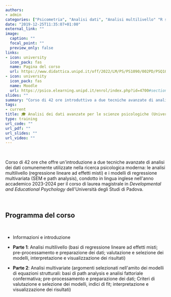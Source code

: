 ```yaml
---
authors:
- admin
categories: ["Psicometria", "Analisi dati", "Analisi multilivello" "R software"]
date: "2019-12-25T11:35:07+01:00"
external_link: ""
image:
  caption: ""
  focal_point: ""
  preview_only: false
links:
- icon: university
  icon_pack: fas
  name: Pagina del corso
  url: https://www.didattica.unipd.it/off/2022/LM/PS/PS1090/002PD/PSQ1096300/N0
- icon: university
  icon_pack: fas
  name: Moodle
  url: https://psico.elearning.unipd.it/enrol/index.php?id=4700#section-0
slides: ""
summary: "Corso di 42 ore introduttivo a due tecniche avanzate di analisi dei dati comunemente utilizzate nella ricerca psicologica moderna: le analisi multilivello (regressione lineare ad effetti misti) e i modelli di regressione multivariata (SEM e path analysis)"
tags:
- current
title: 🎓 Analisi dei dati avanzate per le scienze psicologiche (Università di Padova)
type: training
url_code: ""
url_pdf: ""
url_slides: ""
url_video: ""
---
```


<br>

Corso di 42 ore che offre un'introduzione a due tecniche avanzate di analisi dei dati comunemente utilizzate nella ricerca psicologica moderna: le analisi multilivello (regressione lineare ad effetti misti) e i modelli di regressione multivariata (SEM e path analysis), condotto in lingua inglese nell'anno accademico 2023-2024 per il corso di laurea magistrale in *Developmental and Educational Psychology* dell'Università degli Studi di Padova.

<br>

## Programma del corso

<br>

- Informazioni e introduzione

- **Parte 1**: Analisi multilivello (basi di regressione lineare ad effetti misti; pre-processamento e preparazione dei dati; valutazione e selezione dei modelli, interpretazione e visualizzazione dei risultati)

- **Parte 2**: Analisi multivariate (argomenti selezionati nell'amito dei modelli di equazioni strutturali: basi di path analysis e analisi fattoriale confermativa; pre-processamento e preparazione dei dati; Criteri di valutazione e selezione dei modelli, indici di fit; interpretazione e visualizzazione dei risultati)

<br>